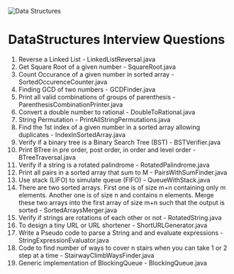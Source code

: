 ![Data Structures](https://3.bp.blogspot.com/-aQNOpvozWPY/VxDwH9I7rkI/AAAAAAAALBw/HV8HnUoejgoeg1GeVbF9lsbXpIKF6Q7mwCLcB/s1600/data-structures.png)

# DataStructures Interview Questions



1. Reverse a Linked List - LinkedListReversal.java
2. Get Square Root of a given number - SquareRoot.java
3. Count Occurance of a given number in sorted array - SortedOccurenceCounter.java
4. Finding GCD of two numbers - GCDFinder.java
5. Print all valid combinations of groups of parenthesis - ParenthesisCombinationPrinter.java
6. Convert a double number to rational - DoubleToRational.java
7. String Permutation - PrintAllStringPermutations.java
8. Find the 1st index of a given number in a sorted array allowing duplicates - IndexInSortedArray.java
9. Verify if a binary tree is a Binary Search Tree (BST) - BSTVerifier.java
10. Print BTree in pre order, post order, in order and level order - BTreeTraversal.java
11. Verify if a string is a rotated palindrome - RotatedPalindrome.java
12. Print all pairs in a sorted array that sum to M - PairsWithSumFinder.java
13. Use stack (LIFO) to simulate queue (FIFO) - QueueWithStack.java
14. There are two sorted arrays. First one is of size m+n containing only m elements. Another one is of size n and contains n elements. Merge these two arrays into the first array of size m+n such that the output is sorted - SortedArraysMerger.java
15. Verify if strings are rotations of each other or not - RotatedString.java
16. To design a tiny URL or URL shortener - ShortURLGenerator.java
17. Write a Pseudo code to parse a String and and evaluate expressions  - StringExpressionEvaluator.java
18. Code to find number of ways to cover n stairs when you can take 1 or 2 step at a time - StairwayClimbWaysFinder.java
19. Generic implementation of BlockingQueue - BlockingQueue.java